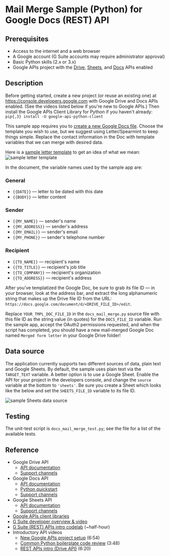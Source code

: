 # Mail Merge Sample (Python) for Google Docs (REST) API

## Prerequisites

- Access to the internet and a web browser
- A Google account (G Suite accounts may require administrator approval)
- Basic Python skills (2.x or 3.x)
- Google APIs project with the [Drive](https://developers.google.com/drive/), [Sheets](https://developers.google.com/sheets/), and [Docs](https://developers.google.com/docs/) APIs enabled

## Description

Before getting started, create a new project (or reuse an existing one) at <https://console.developers.google.com> with Google Drive and Docs APIs enabled. (See the videos listed below if you're new to Google APIs.) Then install the Google APIs Client Library for Python if you haven't already: `pip{,3} install -U google-api-python-client`

This sample app requires you to [create a new Google Docs file](https://docs.google.com). Choose the template you wish to use, but we suggest using Letter/Spearmint to keep things simple. Replace the contact information in the Doc with template variables that we can merge with desired data.

Here is a [sample letter template](https://drive.google.com/open?id=1Rr7eKm3tvUgRKRoOYVSMF69IVAHIOPS72-l0CzsPmfM) to get an idea of what we mean: ![sample letter template](https://user-images.githubusercontent.com/1102504/44741564-51ea2480-aab2-11e8-871c-a836626b2a0d.png "sample letter template")

In the document, the variable names used by the sample app are:

### General

* `{{DATE}}` — letter to be dated with this date
* `{{BODY}}` — letter content

### Sender

* `{{MY_NAME}}` — sender's name
* `{{MY_ADDRESS}}` — sender's address
* `{{MY_EMAIL}}` — sender's email
* `{{MY_PHONE}}` — sender's telephone number

### Recipient

* `{{TO_NAME}}` — recipient's name
* `{{TO_TITLE}}` — recipient's job title
* `{{TO_COMPANY}}` — recipient's organization
* `{{TO_ADDRESS}}` — recipient's address

After you've templatized the Google Doc, be sure to grab its file ID — in your browser, look at the address bar, and extract the long alphanumeric string that makes up the Drive file ID from the URL: `https://docs.google.com/document/d/<DRIVE_FILE_ID>/edit`.

Replace `YOUR_TMPL_DOC_FILE_ID` in the `docs_mail_merge.py` source file with this file ID as the string value (in quotes) for the `DOCS_FILE_ID` variable. Run the sample app, accept the OAuth2 permissions requested, and when the script has completed, you should have a new mail-merged Google Doc named `Merged form letter` in your Google Drive folder!

## Data source

The application currently supports two different sources of data, plain text and Google Sheets. By default, the sample uses plain text via the `TARGET_TEXT` variable. A better option is to use a Google Sheet. Enable the API for your project in the developers console, and change the `source` variable at the bottom to `'sheets'`. Be sure you create a Sheet which looks like the below and set the `SHEETS_FILE_ID` variable to its file ID.

![sample Sheets data source](https://user-images.githubusercontent.com/1102504/54064578-62e6c180-41ca-11e9-86f6-9d147ac17200.png "sample Sheets data source")

## Testing

The unit-test script is `docs_mail_merge_test.py`; see the file for a list of the available tests.

## Reference

- Google Drive API
    - [API documentation](https://developers.google.com/drive)
    - [Support channels](https://developers.google.com/drive/api/v3/support)
- Google Docs API
    - [API documentation](https://developers.google.com/docs)
    - [Python quickstart](https://developers.google.com/docs/api/quickstart/python)
    - [Support channels](https://developers.google.com/docs/api/support)
- Google Sheets API
    - [API documentation](https://developers.google.com/sheets)
    - [Support channels](https://developers.google.com/sheets/api/support)
- [Google APIs client libraries](https://developers.google.com/api-client-library)
- [G Suite developer overview &amp; video](https://developers.google.com/gsuite)
- [G Suite (REST) APIs intro codelab](https://g.co/codelabs/gsuite-apis-intro) (~half-hour)
- Introductory API videos
    - [New Google APIs project setup](https://goo.gl/RbyTFD) (6:54)
    - [Common Python boilerplate code review](https://goo.gl/KMfbeK) (3:48)
    - [REST APIs intro (Drive API)](https://goo.gl/ZIgf8k) (6:20)
